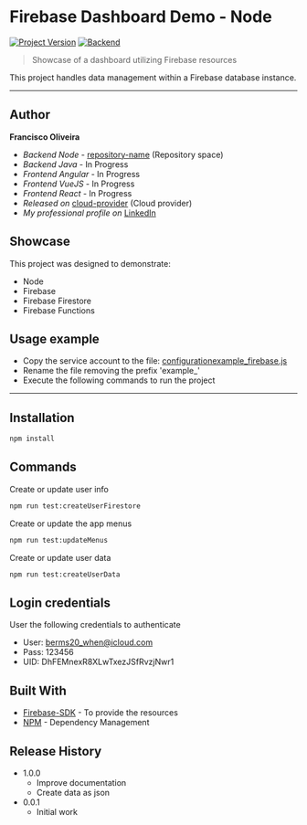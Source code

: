 # Firebase Dashboard Demo - Node
[![Project Version][version-image]][version-url]
[![Backend][Backend-image]][Backend-url]

> Showcase of a dashboard utilizing Firebase resources

This project handles data management within a Firebase database instance.

---
## Author

**Francisco Oliveira**
* *Backend Node* - [repository-name][repository-url] (Repository space)
* *Backend Java* - In Progress
* *Frontend Angular* - In Progress
* *Frontend VueJS* - In Progress
* *Frontend React* - In Progress
* *Released on* [cloud-provider][cloud-provider-url] (Cloud provider)
* *My professional profile on* [LinkedIn][linkedin-url]

## Showcase

This project was designed to demonstrate:

* Node
* Firebase
* Firebase Firestore
* Firebase Functions

## Usage example

 - Copy the service account to the file: [configuration](configuration)[example_firebase.js](configuration/example_firebase.js)
 - Rename the file removing the prefix 'example_'
 - Execute the following commands to run the project

---

## Installation

```sh
npm install
```

## Commands

Create or update user info

```sh
npm run test:createUserFirestore
```

Create or update the app menus

```sh
npm run test:updateMenus
```

Create or update user data

```sh
npm run test:createUserData
```


## Login credentials
User the following credentials to authenticate

 - User: berms20_when@icloud.com
 - Pass: 123456
 - UID: DhFEMnexR8XLwTxezJSfRvzjNwr1

## Built With

* [Firebase-SDK](https://firebase.google.com/docs/reference/node) - To provide the resources
* [NPM](https://www.npmjs.com/) -  Dependency Management

## Release History

* 1.0.0
  * Improve documentation
  * Create data as json
* 0.0.1
    * Initial work


<!-- Markdown link & img dfn's -->

[header-url]: github-template.png
[header-link]: https://github.com/EliasOliveira

[repository-url]: https://github.com/EliasOliveira/dashboard-node

[cloud-provider-url]: https://console.firebase.google.com/u/0/project/francisco-oliveira

[linkedin-url]: https://www.linkedin.com/in/junior-oliveira-dev/


[version-image]: https://img.shields.io/badge/Version-1.0.0-brightgreen?style=for-the-badge&logo=appveyor
[version-url]: https://img.shields.io/badge/version-1.0.0-green
[Backend-image]: https://img.shields.io/badge/Backend-Node%20-important?style=for-the-badge
[Backend-url]: https://img.shields.io/badge/Backend-Java%208-important?style=for-the-badge